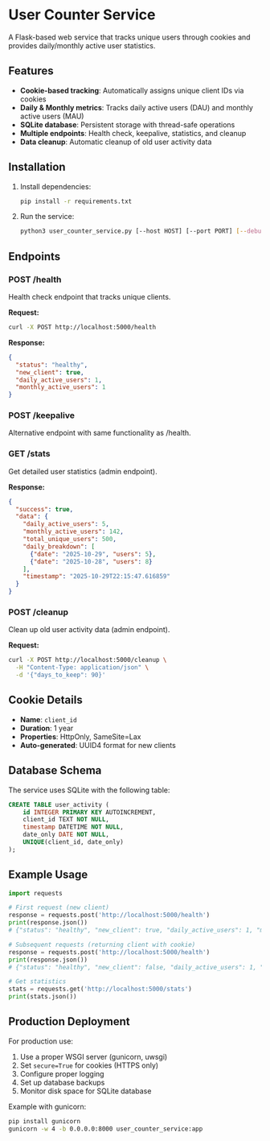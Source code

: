 # User Counter Service

A Flask-based web service that tracks unique users through cookies and provides daily/monthly active user statistics.

## Features

- **Cookie-based tracking**: Automatically assigns unique client IDs via cookies
- **Daily & Monthly metrics**: Tracks daily active users (DAU) and monthly active users (MAU)
- **SQLite database**: Persistent storage with thread-safe operations
- **Multiple endpoints**: Health check, keepalive, statistics, and cleanup
- **Data cleanup**: Automatic cleanup of old user activity data

## Installation

1. Install dependencies:
   ```bash
   pip install -r requirements.txt
   ```

2. Run the service:
   ```bash
   python3 user_counter_service.py [--host HOST] [--port PORT] [--debug]
   ```

## Endpoints

### POST /health
Health check endpoint that tracks unique clients.

**Request:**
```bash
curl -X POST http://localhost:5000/health
```

**Response:**
```json
{
  "status": "healthy",
  "new_client": true,
  "daily_active_users": 1,
  "monthly_active_users": 1
}
```

### POST /keepalive
Alternative endpoint with same functionality as /health.

### GET /stats
Get detailed user statistics (admin endpoint).

**Response:**
```json
{
  "success": true,
  "data": {
    "daily_active_users": 5,
    "monthly_active_users": 142,
    "total_unique_users": 500,
    "daily_breakdown": [
      {"date": "2025-10-29", "users": 5},
      {"date": "2025-10-28", "users": 8}
    ],
    "timestamp": "2025-10-29T22:15:47.616859"
  }
}
```

### POST /cleanup
Clean up old user activity data (admin endpoint).

**Request:**
```bash
curl -X POST http://localhost:5000/cleanup \
  -H "Content-Type: application/json" \
  -d '{"days_to_keep": 90}'
```

## Cookie Details

- **Name**: `client_id`
- **Duration**: 1 year
- **Properties**: HttpOnly, SameSite=Lax
- **Auto-generated**: UUID4 format for new clients

## Database Schema

The service uses SQLite with the following table:

```sql
CREATE TABLE user_activity (
    id INTEGER PRIMARY KEY AUTOINCREMENT,
    client_id TEXT NOT NULL,
    timestamp DATETIME NOT NULL,
    date_only DATE NOT NULL,
    UNIQUE(client_id, date_only)
);
```

## Example Usage

```python
import requests

# First request (new client)
response = requests.post('http://localhost:5000/health')
print(response.json())
# {"status": "healthy", "new_client": true, "daily_active_users": 1, "monthly_active_users": 1}

# Subsequent requests (returning client with cookie)
response = requests.post('http://localhost:5000/health')
print(response.json())
# {"status": "healthy", "new_client": false, "daily_active_users": 1, "monthly_active_users": 1}

# Get statistics
stats = requests.get('http://localhost:5000/stats')
print(stats.json())
```

## Production Deployment

For production use:

1. Use a proper WSGI server (gunicorn, uwsgi)
2. Set `secure=True` for cookies (HTTPS only)
3. Configure proper logging
4. Set up database backups
5. Monitor disk space for SQLite database

Example with gunicorn:
```bash
pip install gunicorn
gunicorn -w 4 -b 0.0.0.0:8000 user_counter_service:app
```